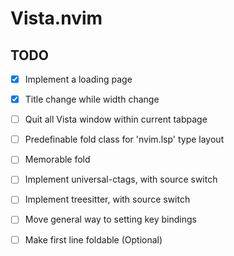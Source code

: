 # Vista.nvim

## TODO

- [x] Implement a loading page

- [x] Title change while width change

- [ ] Quit all Vista window within current tabpage

- [ ] Predefinable fold class for 'nvim.lsp' type layout

- [ ] Memorable fold

- [ ] Implement universal-ctags, with source switch

- [ ] Implement treesitter, with source switch

- [ ] Move general way to setting key bindings

- [ ] Make first line foldable (Optional)
